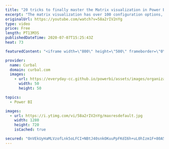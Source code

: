 ```yaml
---
title: "20 tricks to finally master the Matrix visualization in Power BI!!"
excerpt: "The matrix visualization has over 100 configuration options, and some of the most basic functionality, like hiding subtotals is not so easy to discover.  In today's video, I will show you 20 things you can do on the matrix that will take that visualization to the next level.  Did I miss any? Let me know"
originalUrl: https://youtube.com/watch?v=58a2rIV2nYg
type: video
price: Free
length: PT13M3S
publishedDateTime: 2020-07-07T15:25:43Z
heat: 73

featuredContent: "<iframe width=\"800\" height=\"500\" frameborder=\"0\" src=\"https://www.youtube.com/embed/58a2rIV2nYg\" allow=\"accelerometer; autoplay; encrypted-media; gyroscope; picture-in-picture\" allowfullscreen></iframe>"

provider:
  name: Curbal
  domain: curbal.com
  images:
    - url: https://everyday-cc.github.io/powerbi/assets/images/organizations/curbal.com-50x50.jpg
      width: 50
      height: 50

topics:
  - Power BI

images:
  - url: https://i.ytimg.com/vi/58a2rIV2nYg/maxresdefault.jpg
    width: 1280
    height: 720
    isCached: true

secured: "OnVEkUyHaMLVzofLnk5oLFCI+NBtJ40snkOKuuPpFKdI6h+uL0hIzm1F+80A5TG037bWOo8H05Te1eDpTUzC/6P++wTGv67gx7dh9fEAgBNGO8EytBGQ+zyV9x+FbWf5AW60C/SSbjuQJTBbRcPpRtzMy1M81jYjomwon7UY/Bc2kojpRvkbYPNPwCMfbSmQaWNqUG74y5NTqMQjFyhS+hrVCBUae2tL6DX9qCVpy6xP2+nk1kpp2OKM8uvDf/hJfeyTVnb6rn9mYE7haFgselAQ+7IhKOU7IJnLEhvFQhrAHuJGcY5s7HI9F0EPSFNrVzvi2iCSQY5V/hUbkEszslEj0KoaNDPPeezA0Qss8LhiYxU5evQLmmMzwTvMdVoRw3seAIwLZ4zZM6C3kEEqLOq5eUm0Jc3oiAFzTCMxfN0=;6bJIfVD6nD74FkXY4Wy1NA=="
---
```


